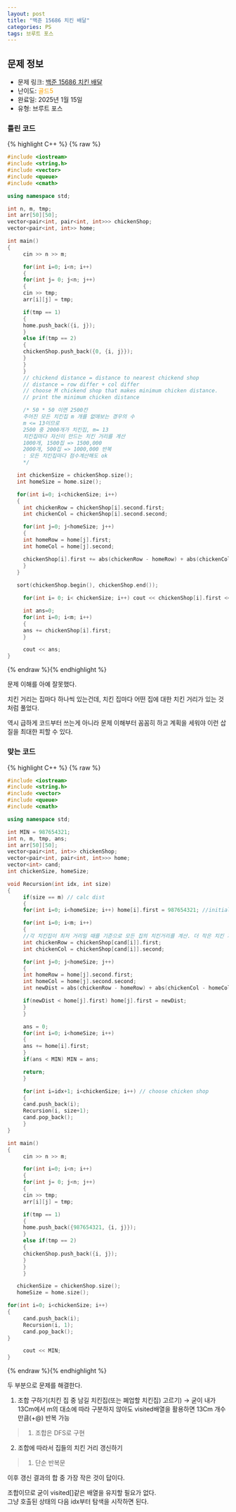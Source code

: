 ```yaml
---
layout: post
title: "백준 15686 치킨 배달"
categories: PS
tags: 브루트 포스
---
```


## 문제 정보
- 문제 링크: [백준 15686 치킨 배달](https://www.acmicpc.net/problem/15686)
- 난이도: <span style="color:#FFA500">골드5</span>
- 완료일: 2025년 1월 15일
- 유형: 브루트 포스

### 틀린 코드

{% highlight C++ %} {% raw %}
```C++
#include <iostream>
#include <string.h>
#include <vector>
#include <queue>
#include <cmath>

using namespace std;

int n, m, tmp;
int arr[50][50];
vector<pair<int, pair<int, int>>> chickenShop;
vector<pair<int, int>> home;

int main()
{  
	 cin >> n >> m;

	 for(int i=0; i<n; i++)
	 {
	 for(int j= 0; j<n; j++)
	 {
	 cin >> tmp;
	 arr[i][j] = tmp;

	 if(tmp == 1)
	 {
	 home.push_back({i, j});
	 }
	 else if(tmp == 2)
	 {
	 chickenShop.push_back({0, {i, j}});
	 }
	 }
	 }
	 // chickend distance = distance to nearest chickend shop
	 // distance = row differ + col differ
	 // choose M chickend shop that makes minimum chicken distance.
	 // print the minimum chicken distance

	 /* 50 * 50 이면 2500칸
	 주어진 모든 치킨집 m 개를 없애보는 경우의 수
	 m <= 13이므로
	 2500 중 2000개가 치킨집, m= 13
	 치킨집마다 자신이 만드는 치킨 거리를 계산
	 1000개, 1500집 => 1500,000
	 2000개, 500집 => 1000,000 반복
	 : 모든 치킨집마다 점수계산해도 ok
	 */

   int chickenSize = chickenShop.size();
   int homeSize = home.size();

   for(int i=0; i<chickenSize; i++)
   {
	 int chickenRow = chickenShop[i].second.first;
	 int chickenCol = chickenShop[i].second.second;

	 for(int j=0; j<homeSize; j++)
	 {
	 int homeRow = home[j].first;
	 int homeCol = home[j].second;

	 chickenShop[i].first += abs(chickenRow - homeRow) + abs(chickenCol - homeCol);
	 }
   }
   
   sort(chickenShop.begin(), chickenShop.end()); 

	 for(int i= 0; i< chickenSize; i++) cout << chickenShop[i].first << " ";

	 int ans=0;
	 for(int i=0; i<m; i++)
	 {
	 ans += chickenShop[i].first;
	 }

	 cout << ans;
}
```
{% endraw %}{% endhighlight %}

문제 이해를 아예 잘못했다. 

치킨 거리는 집마다 하나씩 있는건데, 치킨 집마다 어떤 집에 대한 치킨 거리가 있는 것처럼 풀었다. 

역시 급하게 코드부터 쓰는게 아니라 문제 이해부터 꼼꼼히 하고 계획을 세워야 이런 삽질을 최대한 피할 수 있다.

### 맞는 코드

{% highlight C++ %} {% raw %}
```C++
#include <iostream>
#include <string.h>
#include <vector>
#include <queue>
#include <cmath>

using namespace std;

int MIN = 987654321;
int n, m, tmp, ans;
int arr[50][50];
vector<pair<int, int>> chickenShop;
vector<pair<int, pair<int, int>>> home;
vector<int> cand;
int chickenSize, homeSize;

void Recursion(int idx, int size)
{
	 if(size == m) // calc dist
	 {
	 for(int i=0; i<homeSize; i++) home[i].first = 987654321; //initialize dist

	 for(int i=0; i<m; i++)
	 {
	 //각 치킨집이 최저 거리일 때를 기준으로 모든 집의 치킨거리를 계산. 더 작은 치킨 거리가 나오면 갱신
	 int chickenRow = chickenShop[cand[i]].first;
	 int chickenCol = chickenShop[cand[i]].second;

	 for(int j=0; j<homeSize; j++)
	 {
	 int homeRow = home[j].second.first;
	 int homeCol = home[j].second.second;
	 int newDist = abs(chickenRow - homeRow) + abs(chickenCol - homeCol);

	 if(newDist < home[j].first) home[j].first = newDist;
	 }
	 }

	 ans = 0;
	 for(int i=0; i<homeSize; i++)
	 {
	 ans += home[i].first;
	 }
	 if(ans < MIN) MIN = ans;

	 return;
	 }

	 for(int i=idx+1; i<chickenSize; i++) // choose chicken shop
	 {
	 cand.push_back(i);
	 Recursion(i, size+1);
	 cand.pop_back();
	 }
}

int main()
{  
	 cin >> n >> m;

	 for(int i=0; i<n; i++)
	 {
	 for(int j= 0; j<n; j++)
	 {
	 cin >> tmp;
	 arr[i][j] = tmp;

	 if(tmp == 1)
	 {
	 home.push_back({987654321, {i, j}});
	 }
	 else if(tmp == 2)
	 {
	 chickenShop.push_back({i, j});
	 }
	 }
	 }

   chickenSize = chickenShop.size();
   homeSize = home.size();

for(int i=0; i<chickenSize; i++)
{
	 cand.push_back(i);
	 Recursion(i, 1);
	 cand.pop_back();
}

	 cout << MIN;
}
```
{% endraw %}{% endhighlight %}

두 부분으로 문제를 해결한다. 

  1. 조합 구하기(치킨 집 중 남길 치킨집(또는 폐업할 치킨집) 고르기) → 굳이 내가 13Cm에서 m의 대소에 따라 구분하지 않아도 visited배열을 활용하면 13Cm 개수만큼(+@) 반복 가능
> 1. 조합은 DFS로 구현

  2. 조합에 따라서 집들의 치킨 거리 갱신하기
> 1. 단순 반복문

이후 갱신 결과의 합 중 가장 작은 것이 답이다.

조합이므로 굳이 visited[]같은 배열을 유지할 필요가 없다.   
그냥 호출된 상태의 다음 idx부터 탐색을 시작하면 된다.  

